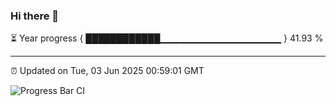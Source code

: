### Hi there 👋

⏳ Year progress { ████████████▁▁▁▁▁▁▁▁▁▁▁▁▁▁▁▁▁▁ } 41.93 %

---

⏰ Updated on Tue, 03 Jun 2025 00:59:01 GMT

![Progress Bar CI](https://github.com/Shyam-Makwana/GitHub-Actions-Demo/workflows/Progress%20Bar%20CI/badge.svg)
